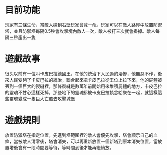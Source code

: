 # 目前功能
玩家有三條生命，當敵人碰到右壁玩家會減一命。玩家可以在敵人路徑中放置防禦塔，並且防禦塔每隔0.5秒會攻擊境內敵人一次，敵人被打三次就會掛掉。敵人每隔三秒產出一隻


# 遊戲故事
很久以前有一位叫卡皮巴拉德國王，在他的統治下人民過的淒慘，他無惡不作，後來人民受夠了卡皮巴拉的統治，聯合起來把卡皮巴拉從王位上拉下來，他的屍體被丟到一個巨大的裂縫裡，那條裂縫是數萬年前開始用來堆積屍體的地方，卡皮巴拉的靈魂不甘心這樣死掉，那些地下的靈魂都被卡皮巴拉執念給聚在一起，就這樣這些靈魂變成一隻巨大亡骸去攻擊城堡


# 遊戲規則
放置防禦塔在指定位置，先進到塔範圍裡的敵人會優先攻擊，塔會顯示自己的血條，當被敵人清零後，塔會消失，可以再重新放置一個新塔到原本消失位置，當放置塔後會有一段時間要等待，等時間到後才能再繼續放。
